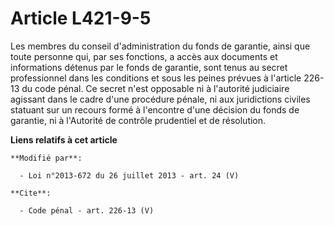 # Article L421-9-5

Les membres du conseil d'administration du fonds de garantie, ainsi que toute personne qui, par ses fonctions, a accès aux
documents et informations détenus par le fonds de garantie, sont tenus au secret professionnel dans les conditions et sous
les peines prévues à l'article 226-13 du code pénal. Ce secret n'est opposable ni à l'autorité judiciaire agissant dans le
cadre d'une procédure pénale, ni aux juridictions civiles statuant sur un recours formé à l'encontre d'une décision du fonds
de garantie, ni à l'Autorité de contrôle prudentiel et de résolution.

**Liens relatifs à cet article**

	**Modifié par**:

	  - Loi n°2013-672 du 26 juillet 2013 - art. 24 (V)

	**Cite**:

	  - Code pénal - art. 226-13 (V)

